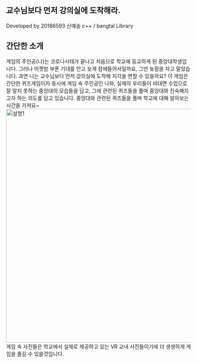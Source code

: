 ## 교수님보다 먼저 강의실에 도착해라.

Developed by 20186593 신예송
c++ / bangtal Library

## 간단한 소개

게임의 주인공(나)는 코로나사태가 끝나고 처음으로 학교에 등교하게 된 중앙대학생입니다. 그러나 어젯밤 부푼 기대를 안고 늦게 잠에들어서일까요, 그만 늦잠을 자고 말았습니다. 과연 나는 교수님보다 먼저 강의실에 도착해 지각을 면할 수 있을까요? 
이 게임은 간단한 퀴즈게임이자 동시에 게임 속 주인공인 나와, 실제의 우리들이 비대면 수업으로 잘 알지 못하는 중앙대의 모습들을 담고, 그에 관련된 퀴즈들을 풀며 중앙대와 친숙해지고자 하는 의도를 담고 있습니다. 중앙대와 관련된 퀴즈들을 풀며 학교에 대해 알아보는 시간을 가져요~
<img width="638" alt="설명1" src="https://user-images.githubusercontent.com/76938654/137614290-b5b15a49-bdc6-424f-b26a-f18bdfe5111e.png">
게임 속 사진들은 학교에서 실제로 제공하고 있는 VR 교내 사진들이기에 더 생생하게 게임을 즐길 수 있을것입니다.
